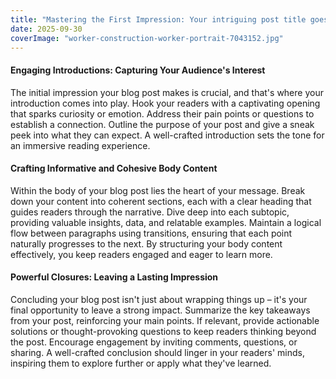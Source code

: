 ```yaml
---
title: "Mastering the First Impression: Your intriguing post title goes here"
date: 2025-09-30
coverImage: "worker-construction-worker-portrait-7043152.jpg"
---
```


#### Engaging Introductions: Capturing Your Audience's Interest

The initial impression your blog post makes is crucial, and that's where your introduction comes into play. Hook your readers with a captivating opening that sparks curiosity or emotion. Address their pain points or questions to establish a connection. Outline the purpose of your post and give a sneak peek into what they can expect. A well-crafted introduction sets the tone for an immersive reading experience.

#### Crafting Informative and Cohesive Body Content

Within the body of your blog post lies the heart of your message. Break down your content into coherent sections, each with a clear heading that guides readers through the narrative. Dive deep into each subtopic, providing valuable insights, data, and relatable examples. Maintain a logical flow between paragraphs using transitions, ensuring that each point naturally progresses to the next. By structuring your body content effectively, you keep readers engaged and eager to learn more.

#### Powerful Closures: Leaving a Lasting Impression

Concluding your blog post isn't just about wrapping things up – it's your final opportunity to leave a strong impact. Summarize the key takeaways from your post, reinforcing your main points. If relevant, provide actionable solutions or thought-provoking questions to keep readers thinking beyond the post. Encourage engagement by inviting comments, questions, or sharing. A well-crafted conclusion should linger in your readers' minds, inspiring them to explore further or apply what they've learned.
